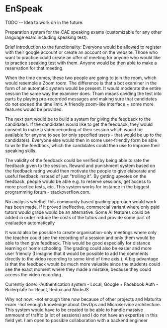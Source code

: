 # EnSpeak

TODO -- Idea to work on in the future. 

Preparation system for the CAE speaking exams (customizable for any other language exam including speaking test). 

Brief introduction to the functionality:
Everyone would be allowed to register with their google account or create an account on the website. Those who want to practice could create an offer of meeting for anyone who would like to practice speaking test with them. Anyone would be then able to make a reservation for that meeting.

When the time comes, these two people are going to join the room, which would resemble a Zoom room. The difference is that a bot examiner in the form of an automatic system would be present. It would moderate the entire session the same way the examiner does. Tham means dividing the test into parts by playing pre-recorded messages and making sure that candidates do not exceed the time limit. A friendly zoom-like interface + some more features would be provided.

The next part would be to build a system for giving the feedback to the candidates. If the candidates would like to get the feedback, they would consent to make a video recording of their session which would be available for anyone to see (or only specified users - that would be up to the candidates). Everyone else would then in some user-friendly form be able to write the feedback, which the candidates could then use to improve their speaking skills.

The validity of the feedback could be verified by being able to rate the feedback given to the session. Reward and punishment system based on the feedback rating would then motivate the people to give elaborate and useful feedback instead of just "trolling it". By getting upvotes on the feedback, people would be able e.g. to reserve sessions, get access to more practice tests, etc. This system works for instance in the biggest programming forum - stackoverflow.com.

No analysis whether this community based grading approach would work has been made. If it proved ineffective, commercial variant where only paid tutors would grade would be an alternative. Some AI features could be added in order reduce the costs of the tutors and provide some part of evaluation automatically

It would also be possible to create organisation-only meetings where only the teacher could see the recording of a session and only them would be able to then give feedback. This would be good especially for distance learning or home schooling. The grading could also be easier and more user friendly (I imagine that it would be possible to add the comments directly to the video recording to some kind of time axis.). A big advantage is that the feedback would be much more valuable since the students could see the exact moment where they made a mistake, because they could access the video recording.

Currently done: 
-Authentication system - Local, Google + Facebook Auth
-Boilerplate for React, Redux and NodeJS

Why not now:
-not enough time now because of other projects and Maturita exam
-not enough knowledge about DevOps and Microservice architecture. This system would have to be created to be able to handle massive ammount of traffic (a lot of sessions) and I do not have an expertise in this field yet. I am open to possible collaboration with a backend engineer
